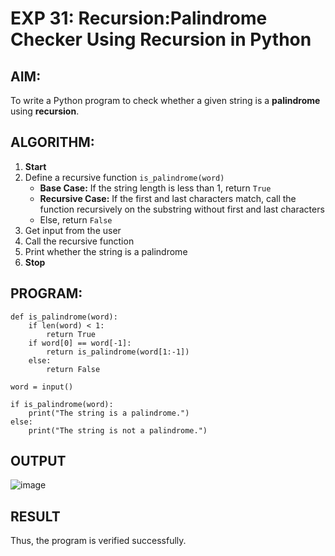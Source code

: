 # EXP 31: Recursion:Palindrome Checker Using Recursion in Python

##  AIM:
To write a Python program to check whether a given string is a **palindrome** using **recursion**.



##  ALGORITHM:

1. **Start**
2. Define a recursive function `is_palindrome(word)`
   - **Base Case:** If the string length is less than 1, return `True`
   - **Recursive Case:** If the first and last characters match, call the function recursively on the substring without first and last characters
   - Else, return `False`
3. Get input from the user
4. Call the recursive function
5. Print whether the string is a palindrome
6. **Stop**



##  PROGRAM:
```
def is_palindrome(word):
    if len(word) < 1: 
        return True
    if word[0] == word[-1]: 
        return is_palindrome(word[1:-1])
    else:
        return False

word = input()

if is_palindrome(word):
    print("The string is a palindrome.")
else:
    print("The string is not a palindrome.")
```

## OUTPUT
![image](https://github.com/user-attachments/assets/4d21425a-386e-4a44-8363-d9c710b872a5)

## RESULT
Thus, the program is verified successfully.


